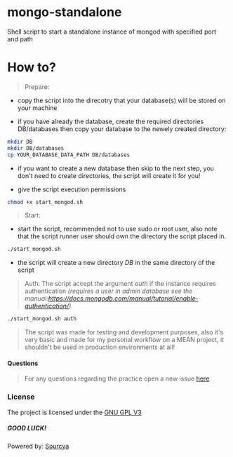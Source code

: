 # mongo-standalone
Shell script to start a standalone instance of mongod with specified port and path

# How to?
> Prepare: 
- copy the script into the direcotry that your database(s) will be stored on your machine

- if you have already the database, create the required directories DB/databases then copy your database to the newely created directory:
```sh
mkdir DB
mkdir DB/databases
cp YOUR_DATABASE_DATA_PATH DB/databases
```

- if you want to create a new database then skip to the next step, you don't need to create directories, the script will create it for you!

- give the script execution permissions
```sh
chmod +x start_mongod.sh
```

> Start: 

- start the script, recommended not to use sudo or root user, also note that the script runner user should own the directory the script placed in.
```sh
./start_mongod.sh
```
- the script will create a new directory *DB* in the same directory of the script

> Auth: The script accept the argument *auth* if the instance requires authentication *(requires a user in admin database see the manual:https://docs.mongodb.com/manual/tutorial/enable-authentication/)*
```sh
./start_mongod.sh auth
```
> The script was made for testing and development purposes, also it's very basic and made for my personal workflow on a MEAN project, it shouldn't be used in production environments at all!

#### Questions
> For any questions regarding the practice open a new issue [here](https://github.com/sourcya/php101/issues/)
### License
The project is licensed under the [GNU GPL V3](https://www.gnu.org/licenses/gpl-3.0.en.html)
##### GOOD LUCK!

Powered by: [Sourcya](https://sourcya.com)

